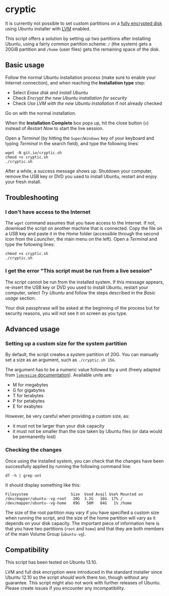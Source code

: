 cryptic
=======

It is currently not possible to set custom partitions on a [fully encrypted disk][1] using Ubuntu installer with [LVM][2] enabled.

This script offers a solution by setting up two partitions after installing Ubuntu, using a fairly common partition scheme: `/` (the system) gets a 20GiB partition and `/home` (user files) gets the remaining space of the disk.

## Basic usage

Follow the normal Ubuntu installation process (make sure to enable your Internet connection), and when reaching the **Installation type** step:

- Select *Erase disk and install Ubuntu*
- Check *Encrypt the new Ubuntu installation for security*
- Check *Use LVM with the new Ubuntu installation* if not already checked

Go on with the normal installation.

When the **Installation Complete** box pops up, hit the close button (`x`) instead of *Restart Now* to start the live session.

Open a *Terminal* (by hitting the `Super`/`Windows` key of your keyboard and typing *Terminal* in the search field), and type the following lines:

    wget -N git.io/cryptic.sh
    chmod +x cryptic.sh
    ./cryptic.sh

After a while, a success message shows up. Shutdown your computer, remove the USB key or DVD you used to install Ubuntu, restart and enjoy your fresh install.

## Troubleshooting

### I don't have access to the Internet

The `wget` command assumes that you have access to the Internet. If not, download the script on another machine that is connected. Copy the file on a USB key and paste it in the *Home* folder (accessible through the second icon from the *Launcher*, the main menu on the left). Open a *Terminal* and type the following lines:

    chmod +x cryptic.sh
    ./cryptic.sh

### I get the error "This script must be run from a live session"

The script cannot be run from the installed system. If this message appears, re-insert the USB key or DVD you used to install Ubuntu, restart your computer, select *Try Ubuntu* and follow the steps described in the *Basic usage* section.

Your disk passphrase will be asked at the beginning of the process but for security reasons, you will not see it on screen as you type.

## Advanced usage

### Setting up a custom size for the system partition

By default, the script creates a system partition of 20G. You can manually set a size as an argument, such as `./cryptic.sh 15G`.

The argument has to be a numeric value followed by a unit (freely adapted from [`lvmresize` documentation][3]). Available units are:

- M for megabytes
- G for gigabytes
- T for terabytes
- P for petabytes
- E for exabytes

However, be very careful when providing a custom size, as:
- it must not be larger than your disk capacity
- it must not be smaller than the size taken by Ubuntu files (or data would be permanently lost)

### Checking the changes

Once using the installed system, you can check that the changes have been successfully applied by running the following command line:

    df -h | grep unt

It should display something like this:

    Filesystem                   Size  Used Avail Use% Mounted on
    /dev/mapper/ubuntu--vg-root   20G  3.2G   16G  17% /
    /dev/mapper/ubuntu--vg-home   89G   58M   84G   1% /home

The size of the root partition may vary if you have specified a custom size when running the script, and the size of the home partition will vary as it depends on your disk capacity. The important piece of information here is that you have two partitions (`root` and `home`) and that they are both members of the main Volume Group (`ubuntu-vg`).

## Compatibility

This script has been tested on Ubuntu 13.10.

LVM and full disk encryption were introduced in the standard installer since Ubuntu 12.10 so the script *should* work there too, though without any guarantee. This script might also not work with further releases of Ubuntu. Please create issues if you encounter any incompatibility.

[1]: http://en.wikipedia.org/wiki/Disk_encryption
[2]: http://en.wikipedia.org/wiki/Logical_Volume_Manager_(Linux)
[3]: http://linux.die.net/man/8/lvresize
